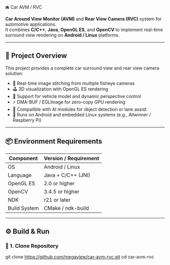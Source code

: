  🚘 Car AVM / RVC

**Car Around View Monitor (AVM)** and **Rear View Camera (RVC)** system for automotive applications.  
It combines **C/C++**, **Java**, **OpenGL ES**, and **OpenCV** to implement real-time surround view rendering on **Android / Linux** platforms.

---

## 🧩 Project Overview

This project provides a complete car surround view and rear view camera solution:
- 🧠 Real-time image stitching from multiple fisheye cameras  
- 🕹️ 3D visualization with OpenGL ES rendering  
- 🚗 Support for vehicle model and dynamic perspective control  
- ⚡ DMA-BUF / EGLImage for zero-copy GPU rendering  
- 🤖 Compatible with AI modules for object detection or lane assist  
- 📱 Runs on Android and embedded Linux systems (e.g., Allwinner / Raspberry Pi)

---

## 📦 Environment Requirements

| Component | Version / Requirement |
|------------|------------------------|
| OS | Android / Linux |
| Language | Java + C/C++ (JNI) |
| OpenGL ES | 2.0 or higher |
| OpenCV | 3.4.5 or higher |
| NDK | r21 or later |
| Build System | CMake / ndk-build |

---

## ⚙️ Build & Run

### 🧰 1. Clone Repository

git clone https://github.com/megaview/car-avm-rvc.git
cd car-avm-rvc